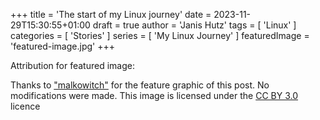 +++
title = 'The start of my Linux journey'
date = 2023-11-29T15:30:55+01:00
draft = true
author = 'Janis Hutz'
tags = [ 'Linux' ]
categories = [ 'Stories' ]
series = [ 'My Linux Journey' ]
featuredImage = 'featured-image.jpg'
+++




Attribution for featured image:

Thanks to ["malkowitch"](https://www.deviantart.com/malkowitch/gallery) for the feature graphic of this post. No modifications were made. This image is licensed under the [CC BY 3.0](https://creativecommons.org/licenses/by/3.0/) licence

